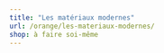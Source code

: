 ```yaml
---
title: "Les matériaux modernes"
url: /orange/les-materiaux-modernes/
shop: à faire soi-même
---
```

